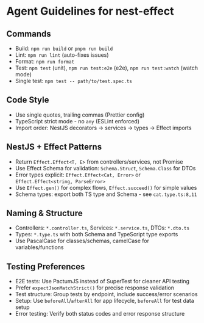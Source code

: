 # Agent Guidelines for nest-effect

## Commands

- Build: `npm run build` or `pnpm run build`
- Lint: `npm run lint` (auto-fixes issues)
- Format: `npm run format`
- Test: `npm test` (unit), `npm run test:e2e` (e2e), `npm run test:watch` (watch mode)
- Single test: `npm test -- path/to/test.spec.ts`

## Code Style

- Use single quotes, trailing commas (Prettier config)
- TypeScript strict mode - no `any` (ESLint enforced)
- Import order: NestJS decorators → services → types → Effect imports

## NestJS + Effect Patterns

- Return `Effect.Effect<T, E>` from controllers/services, not Promise
- Use Effect Schema for validation: `Schema.Struct`, `Schema.Class` for DTOs
- Error types explicit: `Effect.Effect<Cat, Error>` or `Effect.Effect<string, ParseError>`
- Use `Effect.gen()` for complex flows, `Effect.succeed()` for simple values
- Schema types: export both TS type and Schema - see `cat.type.ts:8,11`

## Naming & Structure

- Controllers: `*.controller.ts`, Services: `*.service.ts`, DTOs: `*.dto.ts`
- Types: `*.type.ts` with both Schema and TypeScript type exports
- Use PascalCase for classes/schemas, camelCase for variables/functions

## Testing Preferences

- E2E tests: Use PactumJS instead of SuperTest for cleaner API testing
- Prefer `expectJsonMatchStrict()` for precise response validation
- Test structure: Group tests by endpoint, include success/error scenarios
- Setup: Use `beforeAll`/`afterAll` for app lifecycle, `beforeAll` for test data setup
- Error testing: Verify both status codes and error response structure
